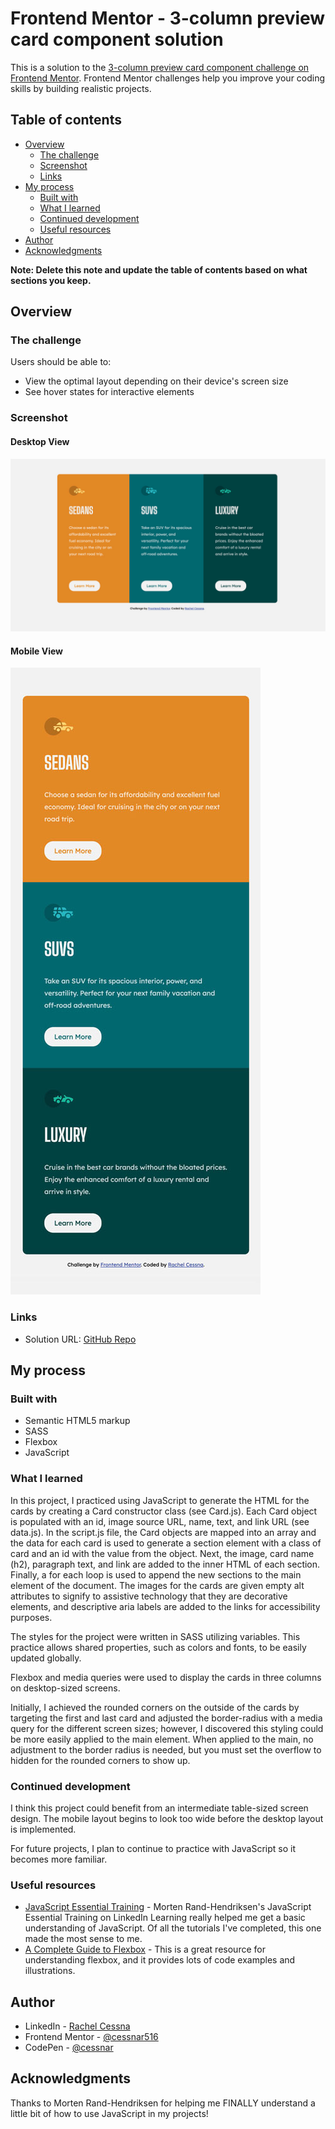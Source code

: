 # Frontend Mentor - 3-column preview card component solution

This is a solution to the [3-column preview card component challenge on Frontend Mentor](https://www.frontendmentor.io/challenges/3column-preview-card-component-pH92eAR2-). Frontend Mentor challenges help you improve your coding skills by building realistic projects. 

## Table of contents

- [Overview](#overview)
  - [The challenge](#the-challenge)
  - [Screenshot](#screenshot)
  - [Links](#links)
- [My process](#my-process)
  - [Built with](#built-with)
  - [What I learned](#what-i-learned)
  - [Continued development](#continued-development)
  - [Useful resources](#useful-resources)
- [Author](#author)
- [Acknowledgments](#acknowledgments)

**Note: Delete this note and update the table of contents based on what sections you keep.**

## Overview

### The challenge

Users should be able to:

- View the optimal layout depending on their device's screen size
- See hover states for interactive elements

### Screenshot

#### Desktop View

![](./images/desktop-screenshot.jpg)

#### Mobile View

![](./images/mobile-screenshot.jpg)

### Links

- Solution URL: [GitHub Repo](https://github.com/cessnar516/FM-3-col-card-component)

## My process

### Built with

- Semantic HTML5 markup
- SASS
- Flexbox
- JavaScript

### What I learned

In this project, I practiced using JavaScript to generate the HTML for the cards by creating a Card constructor class (see Card.js). Each Card object is populated with an id, image source URL, name, text, and link URL (see data.js). In the script.js file, the Card objects are mapped into an array and the data for each card is used to generate a section element with a class of card and an id with the value from the object. Next, the image, card name (h2), paragraph text, and link are added to the inner HTML of each section. Finally, a for each loop is used to append the new sections to the main element of the document. The images for the cards are given empty alt attributes to signify to assistive technology that they are decorative elements, and descriptive aria labels are added to the links for accessibility purposes. 

The styles for the project were written in SASS utilizing variables. This practice allows shared properties, such as colors and fonts, to be easily updated globally. 

Flexbox and media queries were used to display the cards in three columns on desktop-sized screens. 

Initially, I achieved the rounded corners on the outside of the cards by targeting the first and last card and adjusted the border-radius with a media query for the different screen sizes; however, I discovered this styling could be more easily applied to the main element. When applied to the main, no adjustment to the border radius is needed, but you must set the overflow to hidden for the rounded corners to show up. 

### Continued development

I think this project could benefit from an intermediate table-sized screen design. The mobile layout begins to look too wide before the desktop layout is implemented. 

For future projects, I plan to continue to practice with JavaScript so it becomes more familiar. 

### Useful resources

- [JavaScript Essential Training](https://www.linkedin.com/learning-login/share?account=76264346&forceAccount=false&redirect=https%3A%2F%2Fwww.linkedin.com%2Flearning%2Fjavascript-essential-training%3Ftrk%3Dshare_ent_url%26shareId%3DG25io%252FWLQ3iZbvHtQu5A9A%253D%253D) - Morten Rand-Hendriksen's JavaScript Essential Training on LinkedIn Learning really helped me get a basic understanding of JavaScript. Of all the tutorials I've completed, this one made the most sense to me. 
- [A Complete Guide to Flexbox](https://css-tricks.com/snippets/css/a-guide-to-flexbox/) - This is a great resource for understanding flexbox, and it provides lots of code examples and illustrations. 

## Author

- LinkedIn - [Rachel Cessna](https://www.linkedin.com/in/rachelacessna/)
- Frontend Mentor - [@cessnar516](https://www.frontendmentor.io/profile/cessnar516)
- CodePen - [@cessnar](https://codepen.io/cessnar)

## Acknowledgments

Thanks to Morten Rand-Hendriksen for helping me FINALLY understand a little bit of how to use JavaScript in my projects!
